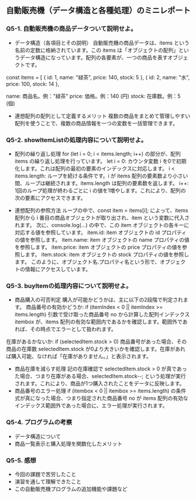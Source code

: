 ## 自動販売機（データ構造と各種処理）のミニレポート
### Q5-1. 自動販売機の商品データついて説明せよ。
* データ構造（各項目とその説明）
自動販売機の商品データは、items という名前の定数に格納されています。この items は「オブジェクトの配列」というデータ構造になっています。配列の各要素が、一つの商品を表すオブジェクトです。

const items =  [
    { id: 1, name: "緑茶", price: 140, stock: 5 }, 
    { id: 2, name: "水", price: 100, stock: 14 },

name: 商品名。例："緑茶"
price: 価格。例：140 (円)
stock: 在庫数。例：5 (個)
  
* 連想配列の配列として定義するメリット
複数の商品をまとめて管理しやすい
配列を使うことで、複数の商品情報を一つの変数を一括管理できます。

### Q5-2. showItemListの処理内容について説明せよ。
* 配列の繰り返し処理
for (let i = 0; i < items.length; i++) の部分が、配列 items の繰り返し処理を行っています。
let i = 0: カウンタ変数 i を0で初期化します。これは配列の最初の要素のインデックスに対応します。
i < items.length: ループを続ける条件です。i が items 配列の要素数より小さい間、ループは継続されます。items.length は配列の要素数を返します。
i++: 1回のループ処理が終わるごとに i の値を1増やします。これにより、配列の次の要素にアクセスできます。

* 連想配列の参照方法
ループの中で、const item = items[i]; によって、items 配列から i 番目の商品オブジェクトが取り出され、item という変数に代入されます。
次に、console.log(...) の中で、この item オブジェクトの各キーに対応する値を参照しています。
item.id: item オブジェクトの id プロパティの値を参照します。
item.name: item オブジェクトの name プロパティの値を参照します。
item.price: item オブジェクトの price プロパティの値を参照します。
item.stock: item オブジェクトの stock プロパティの値を参照します。
このように、オブジェクト名.プロパティ名という形で、オブジェクトの情報にアクセスしています。

### Q5-3. buyItemの処理内容について説明せよ。
* 商品購入の可否判定
購入が可能かどうかは、主に以下の2段階で判定されます。
商品番号の有効かどうか: if (itemIndex < 0 || itemIndex >= items.length)
引数で受け取った商品番号 no から計算した配列インデックス itembox が、items 配列の有効な範囲内であるかを確認します。範囲外であれば、その時点でエラーとして扱われます。

在庫があるかないか: if (selectedItem.stock > 0)
商品番号があった場合、その商品の在庫数 selectedItem.stock が0より大きいかを確認します。在庫があれば購入可能、なければ「在庫がありません。」と表示されます。

* 商品在庫を減らす処理
記の在庫確認で selectedItem.stock > 0 が真であった場合、つまり在庫がある場合、selectedItem.stock--; という処理が実行されます。これにより、商品が1つ購入されたことをデータに反映します。  
* 商品番号のエラー処理
 if (itembox < 0 || itembox >= items.length) の条件式が真になった場合、つまり指定された商品番号 no が items 配列の有効なインデックス範囲外であった場合に、エラー処理が実行されます。

### Q5-4. プログラムの考察
* データ構造について
* 商品一覧表示と購入処理を関数化したメリット
### Q5-5. 感想
* 今回の課題で苦労したこと
* 演習を通して理解できたこと
* この自動販売機プログラムの追加機能や課題など
